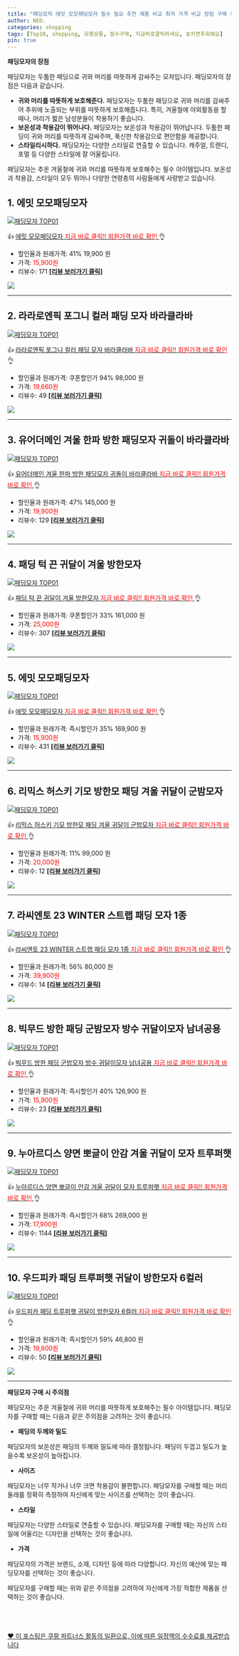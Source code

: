 ```yaml
---
title: "패딩모자 에밋 모모패딩모자 필수 필요 추천 제품 비교 최저 가격 비교 장점 구매 후기 구매평"
author: NEO.
categories: shopping
tags: [Top10, shopping, 유행상품, 필수구매, 지금바로클릭하세요, 놓치면후회해요]
pin: true
---
```

**패딩모자의 장점**

패딩모자는 두툼한 패딩으로 귀와 머리를 따뜻하게 감싸주는 모자입니다. 패딩모자의 장점은 다음과 같습니다.

* **귀와 머리를 따뜻하게 보호해준다.** 패딩모자는 두툼한 패딩으로 귀와 머리를 감싸주어 추위에 노출되는 부위를 따뜻하게 보호해줍니다. 특히, 겨울철에 야외활동을 할 때나, 머리가 짧은 남성분들이 착용하기 좋습니다.
* **보온성과 착용감이 뛰어나다.** 패딩모자는 보온성과 착용감이 뛰어납니다. 두툼한 패딩이 귀와 머리를 따뜻하게 감싸주며, 푹신한 착용감으로 편안함을 제공합니다.
* **스타일리시하다.** 패딩모자는 다양한 스타일로 연출할 수 있습니다. 캐주얼, 트렌디, 포멀 등 다양한 스타일에 잘 어울립니다.

패딩모자는 추운 겨울철에 귀와 머리를 따뜻하게 보호해주는 필수 아이템입니다. 보온성과 착용감, 스타일이 모두 뛰어나 다양한 연령층의 사람들에게 사랑받고 있습니다.

   

## 1. 에밋 모모패딩모자

[![패딩모자 TOP01](https://thumbnail8.coupangcdn.com/thumbnails/remote/490x490ex/image/vendor_inventory/c069/6a5b2d403874370145f9e792fbb6d049e583f7d0dbb66f0f9cce937045cf.jpg)](https://link.coupang.com/re/AFFSDP?lptag=AF3617701&subid=GithubCoopas&pageKey=7735730463&traceid=V0-153&itemId=20799165705&vendorItemId=87868270331)


👍 [에밋 모모패딩모자 <font color=red> 지금 바로 클릭!! 회원가격 바로 확인 </font> ](https://link.coupang.com/re/AFFSDP?lptag=AF3617701&subid=GithubCoopas&pageKey=7735730463&traceid=V0-153&itemId=20799165705&vendorItemId=87868270331) 👌 


- 할인율과 원래가격: 41%  19,900   원
- 가격: <span style='color:red'>15,900원</span>
- 리뷰수: 171  [**[리뷰 보러가기 클릭]**](https://link.coupang.com/re/AFFSDP?lptag=AF3617701&subid=GithubCoopas&pageKey=7735730463&traceid=V0-153&itemId=20799165705&vendorItemId=87868270331)

[![](/discount_price.png)](https://link.coupang.com/re/AFFSDP?lptag=AF3617701&subid=GithubCoopas&pageKey=7735730463&traceid=V0-153&itemId=20799165705&vendorItemId=87868270331)

---


   

## 2. 라라로엔픽 포그니 컬러 패딩 모자 바라클라바

[![패딩모자 TOP01](https://thumbnail10.coupangcdn.com/thumbnails/remote/490x490ex/image/vendor_inventory/9b4c/748e9805db75a50285cfab06ed1754c4454e126381151d0fac1e6a1293a2.png)](https://link.coupang.com/re/AFFSDP?lptag=AF3617701&subid=GithubCoopas&pageKey=7751316154&traceid=V0-153&itemId=20879448514&vendorItemId=87946675007)


👍 [라라로엔픽 포그니 컬러 패딩 모자 바라클라바 <font color=red> 지금 바로 클릭!! 회원가격 바로 확인 </font> ](https://link.coupang.com/re/AFFSDP?lptag=AF3617701&subid=GithubCoopas&pageKey=7751316154&traceid=V0-153&itemId=20879448514&vendorItemId=87946675007) 👌 


- 할인율과 원래가격: 쿠폰할인가 94%  98,000   원
- 가격: <span style='color:red'>19,660원</span>
- 리뷰수: 49  [**[리뷰 보러가기 클릭]**](https://link.coupang.com/re/AFFSDP?lptag=AF3617701&subid=GithubCoopas&pageKey=7751316154&traceid=V0-153&itemId=20879448514&vendorItemId=87946675007)

[![](/discount_price.png)](https://link.coupang.com/re/AFFSDP?lptag=AF3617701&subid=GithubCoopas&pageKey=7751316154&traceid=V0-153&itemId=20879448514&vendorItemId=87946675007)

---


   

## 3. 유어더메인 겨울 한파 방한 패딩모자 귀돌이 바라클라바

[![패딩모자 TOP01](https://thumbnail6.coupangcdn.com/thumbnails/remote/490x490ex/image/vendor_inventory/7588/e0d1a3600825379d3e59fc91a49060d756e8fdcdd2c0bf2154f152b47e77.jpg)](https://link.coupang.com/re/AFFSDP?lptag=AF3617701&subid=GithubCoopas&pageKey=7702925382&traceid=V0-153&itemId=20628976743&vendorItemId=87711668545)


👍 [유어더메인 겨울 한파 방한 패딩모자 귀돌이 바라클라바 <font color=red> 지금 바로 클릭!! 회원가격 바로 확인 </font> ](https://link.coupang.com/re/AFFSDP?lptag=AF3617701&subid=GithubCoopas&pageKey=7702925382&traceid=V0-153&itemId=20628976743&vendorItemId=87711668545) 👌 


- 할인율과 원래가격: 47%  145,000   원
- 가격: <span style='color:red'>19,900원</span>
- 리뷰수: 129  [**[리뷰 보러가기 클릭]**](https://link.coupang.com/re/AFFSDP?lptag=AF3617701&subid=GithubCoopas&pageKey=7702925382&traceid=V0-153&itemId=20628976743&vendorItemId=87711668545)

[![](/discount_price.png)](https://link.coupang.com/re/AFFSDP?lptag=AF3617701&subid=GithubCoopas&pageKey=7702925382&traceid=V0-153&itemId=20628976743&vendorItemId=87711668545)

---


   

## 4. 패딩 턱 끈 귀달이 겨울 방한모자

[![패딩모자 TOP01](https://thumbnail7.coupangcdn.com/thumbnails/remote/490x490ex/image/vendor_inventory/98fb/0c7ac14a92ebd2e1e278515433de6d844ae4f24534239387b73c1f862bf7.JPG)](https://link.coupang.com/re/AFFSDP?lptag=AF3617701&subid=GithubCoopas&pageKey=7723333310&traceid=V0-153&itemId=20733746785&vendorItemId=87804315308)


👍 [패딩 턱 끈 귀달이 겨울 방한모자 <font color=red> 지금 바로 클릭!! 회원가격 바로 확인 </font> ](https://link.coupang.com/re/AFFSDP?lptag=AF3617701&subid=GithubCoopas&pageKey=7723333310&traceid=V0-153&itemId=20733746785&vendorItemId=87804315308) 👌 


- 할인율과 원래가격: 쿠폰할인가 33%  161,000   원
- 가격: <span style='color:red'>25,000원</span>
- 리뷰수: 307  [**[리뷰 보러가기 클릭]**](https://link.coupang.com/re/AFFSDP?lptag=AF3617701&subid=GithubCoopas&pageKey=7723333310&traceid=V0-153&itemId=20733746785&vendorItemId=87804315308)

[![](/discount_price.png)](https://link.coupang.com/re/AFFSDP?lptag=AF3617701&subid=GithubCoopas&pageKey=7723333310&traceid=V0-153&itemId=20733746785&vendorItemId=87804315308)

---


   

## 5. 에밋 모모패딩모자

[![패딩모자 TOP01](https://thumbnail9.coupangcdn.com/thumbnails/remote/490x490ex/image/vendor_inventory/0368/7b975407741082dfd62dc5aeb6c8f5095af1eb17f6a28bd43dedec4d1c0e.jpg)](https://link.coupang.com/re/AFFSDP?lptag=AF3617701&subid=GithubCoopas&pageKey=7735730463&traceid=V0-153&itemId=20799165699&vendorItemId=87868270375)


👍 [에밋 모모패딩모자 <font color=red> 지금 바로 클릭!! 회원가격 바로 확인 </font> ](https://link.coupang.com/re/AFFSDP?lptag=AF3617701&subid=GithubCoopas&pageKey=7735730463&traceid=V0-153&itemId=20799165699&vendorItemId=87868270375) 👌 


- 할인율과 원래가격: 즉시할인가 35%  169,900   원
- 가격: <span style='color:red'>15,900원</span>
- 리뷰수: 431  [**[리뷰 보러가기 클릭]**](https://link.coupang.com/re/AFFSDP?lptag=AF3617701&subid=GithubCoopas&pageKey=7735730463&traceid=V0-153&itemId=20799165699&vendorItemId=87868270375)

[![](/discount_price.png)](https://link.coupang.com/re/AFFSDP?lptag=AF3617701&subid=GithubCoopas&pageKey=7735730463&traceid=V0-153&itemId=20799165699&vendorItemId=87868270375)

---


   

## 6. 리믹스 허스키 기모 방한모 패딩 겨울 귀달이 군밤모자

[![패딩모자 TOP01](https://thumbnail7.coupangcdn.com/thumbnails/remote/490x490ex/image/vendor_inventory/7491/f8d0c2263177ff16c5cb447386caea2bae0953ca95c9b79dc3c819626a22.jpg)](https://link.coupang.com/re/AFFSDP?lptag=AF3617701&subid=GithubCoopas&pageKey=7730264550&traceid=V0-153&itemId=20770566005&vendorItemId=87853799049)


👍 [리믹스 허스키 기모 방한모 패딩 겨울 귀달이 군밤모자 <font color=red> 지금 바로 클릭!! 회원가격 바로 확인 </font> ](https://link.coupang.com/re/AFFSDP?lptag=AF3617701&subid=GithubCoopas&pageKey=7730264550&traceid=V0-153&itemId=20770566005&vendorItemId=87853799049) 👌 


- 할인율과 원래가격: 11%  99,000   원
- 가격: <span style='color:red'>20,000원</span>
- 리뷰수: 12  [**[리뷰 보러가기 클릭]**](https://link.coupang.com/re/AFFSDP?lptag=AF3617701&subid=GithubCoopas&pageKey=7730264550&traceid=V0-153&itemId=20770566005&vendorItemId=87853799049)

[![](/discount_price.png)](https://link.coupang.com/re/AFFSDP?lptag=AF3617701&subid=GithubCoopas&pageKey=7730264550&traceid=V0-153&itemId=20770566005&vendorItemId=87853799049)

---


   

## 7. 라씨엔토 23 WINTER 스트랩 패딩 모자 1종

[![패딩모자 TOP01](https://thumbnail6.coupangcdn.com/thumbnails/remote/490x490ex/image/vendor_inventory/7751/85c66f4b79cc2150eab53c22a28143f3dfcce94e0cb243cb9267cc8648ff.jpg)](https://link.coupang.com/re/AFFSDP?lptag=AF3617701&subid=GithubCoopas&pageKey=7721207486&traceid=V0-153&itemId=20722719373&vendorItemId=87793513448)


👍 [라씨엔토 23 WINTER 스트랩 패딩 모자 1종 <font color=red> 지금 바로 클릭!! 회원가격 바로 확인 </font> ](https://link.coupang.com/re/AFFSDP?lptag=AF3617701&subid=GithubCoopas&pageKey=7721207486&traceid=V0-153&itemId=20722719373&vendorItemId=87793513448) 👌 


- 할인율과 원래가격: 56%  80,000   원
- 가격: <span style='color:red'>39,900원</span>
- 리뷰수: 14  [**[리뷰 보러가기 클릭]**](https://link.coupang.com/re/AFFSDP?lptag=AF3617701&subid=GithubCoopas&pageKey=7721207486&traceid=V0-153&itemId=20722719373&vendorItemId=87793513448)

[![](/discount_price.png)](https://link.coupang.com/re/AFFSDP?lptag=AF3617701&subid=GithubCoopas&pageKey=7721207486&traceid=V0-153&itemId=20722719373&vendorItemId=87793513448)

---


   

## 8. 빅무드 방한 패딩 군밤모자 방수 귀달이모자 남녀공용

[![패딩모자 TOP01](https://thumbnail9.coupangcdn.com/thumbnails/remote/490x490ex/image/vendor_inventory/cdc8/c6351b8805764ccae62f5bc51bd6ebba366bc07418e55d7d95a89165c7f8.png)](https://link.coupang.com/re/AFFSDP?lptag=AF3617701&subid=GithubCoopas&pageKey=7733058213&traceid=V0-153&itemId=20784852689&vendorItemId=87902758093)


👍 [빅무드 방한 패딩 군밤모자 방수 귀달이모자 남녀공용 <font color=red> 지금 바로 클릭!! 회원가격 바로 확인 </font> ](https://link.coupang.com/re/AFFSDP?lptag=AF3617701&subid=GithubCoopas&pageKey=7733058213&traceid=V0-153&itemId=20784852689&vendorItemId=87902758093) 👌 


- 할인율과 원래가격: 즉시할인가 40%  126,900   원
- 가격: <span style='color:red'>15,900원</span>
- 리뷰수: 23  [**[리뷰 보러가기 클릭]**](https://link.coupang.com/re/AFFSDP?lptag=AF3617701&subid=GithubCoopas&pageKey=7733058213&traceid=V0-153&itemId=20784852689&vendorItemId=87902758093)

[![](/discount_price.png)](https://link.coupang.com/re/AFFSDP?lptag=AF3617701&subid=GithubCoopas&pageKey=7733058213&traceid=V0-153&itemId=20784852689&vendorItemId=87902758093)

---


   

## 9. 누아르디스 양면 뽀글이 안감 겨울 귀달이 모자 트루퍼햇

[![패딩모자 TOP01](https://thumbnail7.coupangcdn.com/thumbnails/remote/490x490ex/image/vendor_inventory/3d12/890b44b449b5da10d231422ede48e5f13f34e64f8efc83b9bce1ac9d4fbe.png)](https://link.coupang.com/re/AFFSDP?lptag=AF3617701&subid=GithubCoopas&pageKey=7680288131&traceid=V0-153&itemId=20512009462&vendorItemId=87599416372)


👍 [누아르디스 양면 뽀글이 안감 겨울 귀달이 모자 트루퍼햇 <font color=red> 지금 바로 클릭!! 회원가격 바로 확인 </font> ](https://link.coupang.com/re/AFFSDP?lptag=AF3617701&subid=GithubCoopas&pageKey=7680288131&traceid=V0-153&itemId=20512009462&vendorItemId=87599416372) 👌 


- 할인율과 원래가격: 즉시할인가 68%  269,000   원
- 가격: <span style='color:red'>17,900원</span>
- 리뷰수: 1144  [**[리뷰 보러가기 클릭]**](https://link.coupang.com/re/AFFSDP?lptag=AF3617701&subid=GithubCoopas&pageKey=7680288131&traceid=V0-153&itemId=20512009462&vendorItemId=87599416372)

[![](/discount_price.png)](https://link.coupang.com/re/AFFSDP?lptag=AF3617701&subid=GithubCoopas&pageKey=7680288131&traceid=V0-153&itemId=20512009462&vendorItemId=87599416372)

---


   

## 10. 우드피카 패딩 트루퍼햇 귀달이 방한모자 6컬러

[![패딩모자 TOP01](https://thumbnail10.coupangcdn.com/thumbnails/remote/490x490ex/image/vendor_inventory/f962/38381a2deae4f40601f267fc4a9a5c62d0dc84ab0ebe170bbb4567a70225.jpg)](https://link.coupang.com/re/AFFSDP?lptag=AF3617701&subid=GithubCoopas&pageKey=7718444760&traceid=V0-153&itemId=20707950890&vendorItemId=87780601056)


👍 [우드피카 패딩 트루퍼햇 귀달이 방한모자 6컬러 <font color=red> 지금 바로 클릭!! 회원가격 바로 확인 </font> ](https://link.coupang.com/re/AFFSDP?lptag=AF3617701&subid=GithubCoopas&pageKey=7718444760&traceid=V0-153&itemId=20707950890&vendorItemId=87780601056) 👌 


- 할인율과 원래가격: 즉시할인가 59%  46,800   원
- 가격: <span style='color:red'>19,800원</span>
- 리뷰수: 50  [**[리뷰 보러가기 클릭]**](https://link.coupang.com/re/AFFSDP?lptag=AF3617701&subid=GithubCoopas&pageKey=7718444760&traceid=V0-153&itemId=20707950890&vendorItemId=87780601056)

[![](/discount_price.png)](https://link.coupang.com/re/AFFSDP?lptag=AF3617701&subid=GithubCoopas&pageKey=7718444760&traceid=V0-153&itemId=20707950890&vendorItemId=87780601056)

---
**패딩모자 구매 시 주의점**

패딩모자는 추운 겨울철에 귀와 머리를 따뜻하게 보호해주는 필수 아이템입니다. 패딩모자를 구매할 때는 다음과 같은 주의점을 고려하는 것이 좋습니다.

* **패딩의 두께와 밀도**

패딩모자의 보온성은 패딩의 두께와 밀도에 따라 결정됩니다. 패딩이 두껍고 밀도가 높을수록 보온성이 높아집니다.

* **사이즈**

패딩모자는 너무 작거나 너무 크면 착용감이 불편합니다. 패딩모자를 구매할 때는 머리둘레를 정확히 측정하여 자신에게 맞는 사이즈를 선택하는 것이 좋습니다.

* **스타일**

패딩모자는 다양한 스타일로 연출할 수 있습니다. 패딩모자를 구매할 때는 자신의 스타일에 어울리는 디자인을 선택하는 것이 좋습니다.

* **가격**

패딩모자의 가격은 브랜드, 소재, 디자인 등에 따라 다양합니다. 자신의 예산에 맞는 패딩모자를 선택하는 것이 좋습니다.

패딩모자를 구매할 때는 위와 같은 주의점을 고려하여 자신에게 가장 적합한 제품을 선택하는 것이 좋습니다.<br><br><br><br><br> [ ❤  이 포스팅은 쿠팡 파트너스 활동의 일환으로, 이에 따른 일정액의 수수료를 제공받습니다](https://link.coupang.com/a/bcEFyh)